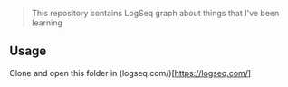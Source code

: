 > This repository contains LogSeq graph about things that I've been learning

## Usage

Clone and open this folder in (logseq.com/)[https://logseq.com/]